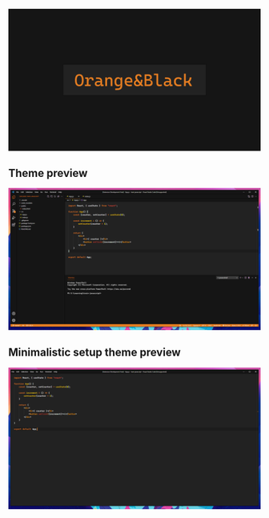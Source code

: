 ![Logo](https://github.com/PNiewiarowski/ob-theme/blob/main/images/theme.png)

## Theme preview
![Full theme](https://github.com/PNiewiarowski/ob-theme/blob/main/images/theme-ui.jpg)

## Minimalistic setup theme preview
![Minimalistic setup theme](https://github.com/PNiewiarowski/ob-theme/blob/main/images/theme-custom.jpg)